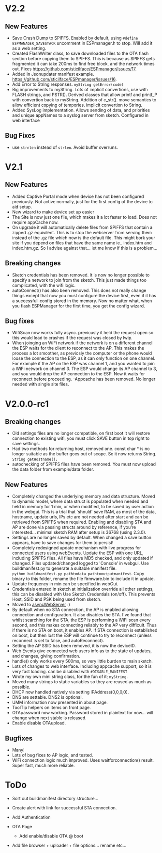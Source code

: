 # V2.2
## New Features
- Save Crash Dump to SPIFFS.  Enabled by default, using `#define ESPMANAGER_SAVESTACK` uncomment in ESPmanager.h to stop. Will add it as a web setting. 
- Created FlashWriter class, to save downloaded files to the OTA flash section before copying them to SPIFFS.  This is because as SPIFFS gets fragmented it can take 200ms to find free block, and the network times out.  Fixes https://github.com/sticilface/ESPmanager/issues/17.
- Added in Jsonupdater manifest example. https://github.com/sticilface/ESPmanager/issues/16.
- Add Error to String responses. `myString getError(code)`
- Big improvements to myString.  Lots of implicit convertions, use with FLASH strings, and PSTR(). Derived classes that allow printf and printf_P with convertion back to myString.  Addition of c_str(). move semantics to allow efficient copying of tempories. implicit convertion to String. 
- Added SysLog implementation.  Allows sending of data, and priorities and unique appNames to a syslog server from sketch.  Configured in web interface

## Bug Fixes
-  use `strnlen` instead of `strlen`.  Avoid buffer overruns. 



# V2.1

## New Features
- Added Captive Portal mode when device has not been configured previously.  Not active normally, just for the first config of the device to aid setup.
- New wizard to make device set up easier
- The Site is now just one file, which makes it a lot faster to load.  Does not require appCache now. 
- On upgrade it will automatically delete files from SPIFFS that contain a zipped .gz equivilent.  This is to stop the webserver from serving them instead of the .gz file which now is the default file.  This might bork your site if you depend on files that have the same name ie.. index.htm and index.htm.gz.  So I advise against that... let me know if this is a problem...

## Breaking changes
- Sketch credentials has been removed.  It is now no longer possible to specify a network to join from the sketch.  This just made things too complicated, with the wifi logic.
- autoConnect() has also been removed.  This does not really change things except that now you must configure the device first, even if it has a successfull config stored in the memory.  Now no matter what, when you flash ESPManager for the first time, you get the config wizard. 

## Bug fixes
- WifiScan now works fully async.  previously it held the request open so this would lead to crashes if the request was closed by lwip. 
- When joinging an WiFi network if the network is on a different channel the ESP waits for the client to reconnect to the AP.  This makes the process a lot smoother, as previosly the computer or the phone would loose the connection to the ESP, as it can only function on one channel.  For example if the AP on the ESP was channel 1, and you wanted to join a WiFi network on channel 3.  The ESP would change its AP channel to 3, and you would drop the AP connection to the ESP.  Now it waits for reconnect before proceeding. 
-Appcache has been removed.  No longer needed with single site files. 



# V2.0.0-rc1

## Breaking changes
- Old settings files are no longer compatible, on first boot it will restore connection to existing wifi, you must click SAVE button in top right to save settings.
- Had two methods for returning host, removed one.  const char * is no longer suitable as the buffer goes out of scope. So it now returns String. `String getHostname();`
- autochecking of SPIFFS files have been removed.  You must now upload the data folder from example/data folder. 

## New Features
- Completely changed the underlying memory and data structure.  Moved to dynamic model, where data struct is populated when needed and held in memory for 1 min, or when modified, to be saved by user action in the webgui.  This is a trial that 'should' save RAM, as most of the data, hostname, update urls, IPs etc are  not needed after start and can be retrieved from SPIFFS when required.  Enabling and disabling STA and AP are done via passing structs around by reference, if you're interested... minimal sketch RAM after setup is 36768 (using 2.3.0).
- Settings are no longer saved by default.  When changed a save button appears, have to save changes for them to persist!
- Completely redesigned update mechanism with live progress for connected users using webEvents. Update the ESP with one URL, including SPIFFS files.  All files have MD5 checked, and only updated if changed.  Files updated/changed logged to 'Console' in webgui. Use buildmanifest.py to generate a suitable manifest file.  
`python buildmanifest.py pathtodata pathtooutputmanifest`.  Copy binary to this folder, rename the file firmware.bin to include it in update.
- Update frequency in min can be specified in webGui.
- Credentials entered in sketch at initialization override all other settings, this can be disabled with Use Sketch Credentials (on/off).  This prevents Host, SSID and PSK being used from sketch.    
- Moved to [asyncWebServer](https://github.com/me-no-dev/ESPAsyncWebServer) :)
- By default when no STA connection, the AP is enabled allowing connection and configuration. It also disables the STA.  I've found that whilst searching for the STA, the ESP is performing a WiFi scan every second, and this makes connecting reliably to the AP very difficult.  Thus if there is no STA on boot, it enables AP.  If STA connection is established on boot, but then lost the ESP will continue to try to reconnect (unless reconnect is set to false, and autoReconnect).
- Setting the AP SSID has been removed, it is now the deviceID.
- Web Events give connected web users info as to the state of updates, and changes, giving confirmation.
- handle() only works every 500ms, so very little burden to main sketch.
- Lots of changes to web interface. Including appcache support, so it is very fast loading. can be disabled with `#DISABLE_MANIFEST`
- Wrote my own mini string class, for the fun of it; `myString`.   
- Moved many strings to static variables so they are reused as much as possible.
- DHCP now handled natively via setting IPAddress(0,0,0,0).
- DNS are settable. DNS2 is optional.
- UMM information now presented in about page.
- ToolTip helpers on items on front page.
- OTApassword now working.  Password stored in plaintext for now... will change when next stable is released.
- Enable disable OTAupload.

## Bugfixes
- Many!
- Lots of bug fixes to AP logic, and tested.
- WiFi connection logic much improved.  Uses waitforconnection() result.  Super fast, much more reliable.

# ToDo

- Sort out buildmanifest directory structure... 

- Create alert with link for successful STA connection.
- Add Authentication

- OTA Page
  - Add enable/disable OTA @ boot

- Add file browser + uploader + file options... rename etc...
